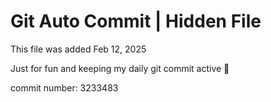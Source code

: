 # Git Auto Commit | Hidden File

This file was added Feb 12, 2025

Just for fun and keeping my daily git commit active 🤪

commit number: 3233483
